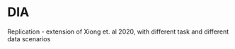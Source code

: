 # DIA
Replication - extension of Xiong et. al 2020, with different task and different data scenarios

